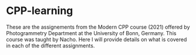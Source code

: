 # CPP-learning

These are the assignements from the Modern CPP course (2021) offered by Photogrammetry Department at the University of Bonn, Germany. This course was taught by Nacho. 
Here I will provide details on what is covered in each of the different assignments. 